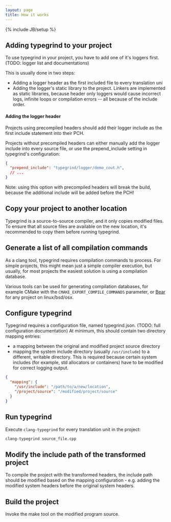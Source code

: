 ```yaml
---
layout: page
title: How it works
---
```

{% include JB/setup %}

Adding typegrind to your project
---

To use typegrind in your project, you have to add one of it's loggers first. (TODO: logger list and documentations)

This is usually done in two steps:

 * Adding a logger header as the first included file to every translation uni
 * Adding the logger's static library to the project. Linkers are implemented as static libraries, because header only loggers would cause incorrect logs, infinite loops or compilation errors -- all because of the include order.

#### Adding the logger header

Projects using precompiled headers should add their logger include as the first include statement into their PCH.

Projects without precompiled headers can either manually add the logger include into every source file, or use the prepend\_include setting in typegrind's configuration:

```json
{
  "prepend_include": "typegrind/logger/demo_cout.h",
  // ...
}
```

Note: using this option with precompiled headers will break the build, because the additional include will be added before the PCH!

Copy your project to another location
---

Typegrind is a source-to-source compiler, and it only copies modified files. To ensure that all source files are available on the new location, it's recommended to copy them before running typegrind.

Generate a list of all compilation commands
---

As a clang tool, typegrind requires compilation commands to process. For simple projects, this might mean just a simple compiler execution, but usually, for most projects the easiest solution is using a compilation database.

Various tools can be used for generating compilation databases, for example CMake with the `CMAKE_EXPORT_COMPILE_COMMANDS` parameter, or [Bear](https://github.com/rizsotto/Bear) for any project on linux/bsd/osx.

Configure typegrind
---

Typegrind requires a configuration file, named typegrind.json. (TODO: full configuration documentation) At minimum, this should contain two directory mapping entries:

 * a mapping between the original and modified project source directory
 * mapping the system include directory (usually `/usr/include`) to a different, writable directory. This is required because certain system includes (for example, std allocators or containers) have to be modified for correct logging output.

```json
{
  "mapping": {
    "/usr/include": "/path/to/a/new/location",
    "/project/source": "/modified/project/source"
  }
}
```

Run typegrind
---

Execute `clang-typegrind` for every translation unit in the project:

```bash
clang-typegrind source_file.cpp
```

Modify the include path of the transformed project
---

To compile the project with the transformed headers, the include path should be modified based on the mapping configuration - e.g. adding the modified system headers before the original system headers.

Build the project
---

Invoke the make tool on the modified program source.
